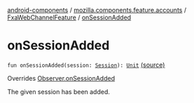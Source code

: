[android-components](../../index.md) / [mozilla.components.feature.accounts](../index.md) / [FxaWebChannelFeature](index.md) / [onSessionAdded](./on-session-added.md)

# onSessionAdded

`fun onSessionAdded(session: `[`Session`](../../mozilla.components.browser.session/-session/index.md)`): `[`Unit`](https://kotlinlang.org/api/latest/jvm/stdlib/kotlin/-unit/index.html) [(source)](https://github.com/mozilla-mobile/android-components/blob/master/components/feature/accounts/src/main/java/mozilla/components/feature/accounts/FxaWebChannelFeature.kt#L76)

Overrides [Observer.onSessionAdded](../../mozilla.components.browser.session/-session-manager/-observer/on-session-added.md)

The given session has been added.

